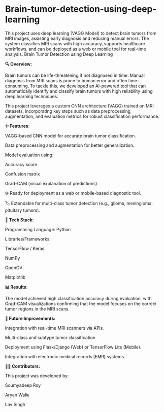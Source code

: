 # Brain-tumor-detection-using-deep-learning
This project uses deep learning (VAGG Model) to detect brain tumors from MRI images, assisting early diagnosis and reducing manual errors. The system classifies MRI scans with high accuracy, supports healthcare workflows, and can be deployed as a web or mobile tool for real-time analysis.
Brain Tumor Detection using Deep Learning

**🔍 Overview:**

Brain tumors can be life-threatening if not diagnosed in time. Manual diagnosis from MRI scans is prone to human error and often time-consuming. To tackle this, we developed an AI-powered tool that can automatically identify and classify brain tumors with high reliability using deep learning techniques.

This project leverages a custom CNN architecture (VAGG) trained on MRI datasets, incorporating key steps such as data preprocessing, augmentation, and evaluation metrics for robust classification performance.

**✨ Features:**

VAGG-based CNN model for accurate brain tumor classification.

Data preprocessing and augmentation for better generalization.

Model evaluation using:

Accuracy score

Confusion matrix

Grad-CAM (visual explanation of predictions)

🌐 Ready for deployment as a web or mobile-based diagnostic tool.

🏷️ Extendable for multi-class tumor detection (e.g., glioma, meningioma, pituitary tumors).

**🧪 Tech Stack:**

Programming Language: Python

Libraries/Frameworks:

TensorFlow / Keras

NumPy

OpenCV

Matplotlib

**📊 Results:**

The model achieved high classification accuracy during evaluation, with Grad-CAM visualizations confirming that the model focuses on the correct tumor regions in the MRI scans.

**🚀 Future Improvements:**

Integration with real-time MRI scanners via APIs.

Multi-class and subtype tumor classification.

Deployment using Flask/Django (Web) or TensorFlow Lite (Mobile).

Integration with electronic medical records (EMR) systems.

**👨‍💻 Contributors:**

This project was developed by:

Soumyadeep Roy

Aryan Walia

Lav Singh
